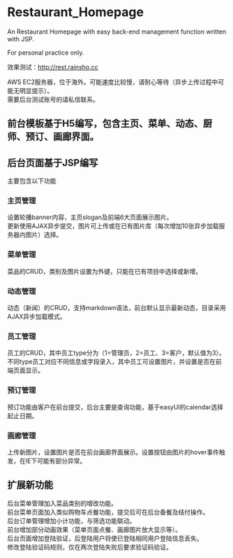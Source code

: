 # Restaurant_Homepage

An Restaurant Homepage with easy back-end management function written with JSP.

For personal practice only.

效果测试：http://rest.rainsho.cc

AWS EC2服务器，位于海外。可能速度比较慢，请耐心等待（异步上传过程中可能无明显提示）。  
需要后台测试账号的请私信联系。

## 前台模板基于H5编写，包含主页、菜单、动态、厨师、预订、画廊界面。

## 后台页面基于JSP编写
主要包含以下功能
### 主页管理
设置轮播banner内容，主页slogan及前端6大页面展示图片。  
更新使用AJAX异步提交，图片可上传或在已有图片库（每次增加10张异步加载服务器内图片）选择。
### 菜单管理
菜品的CRUD，类别及图片设置为外键，只能在已有项目中选择或新增。
### 动态管理
动态（新闻）的CRUD，支持markdown语法，前台默认显示最新动态，目录采用AJAX异步加载模式。
### 员工管理
员工的CRUD，其中员工type分为（1=管理员，2=员工、3=客户，默认值为3）。  
不同type员工对应不同信息或字段录入，其中员工可设置图片，并设置是否在前端页面显示。
### 预订管理
预订功能由客户在前台提交，后台主要是查询功能，基于easyUI的calendar选择起止日期。
### 画廊管理
上传新图片，设置图片是否在前台画廊界面展示。设置按钮由图片的hover事件触发，在IE下可能有部分异常。

## 扩展新功能
后台菜单管理加入菜品类别的增改功能。  
前台菜单页面加入类似购物车点餐功能，提交后可在后台备餐及结付操作。  
后台订单管理增加小计功能，与筛选功能联动。  
前台增加部分动画效果（菜单页面点餐、画廊图片放大显示等）。  
后台页面增加登陆验证，后登陆用户将使已登陆相同用户登陆信息丢失。  
修改登陆验证码规则，仅在两次登陆失败后要求验证码验证。
